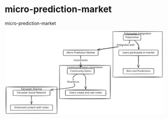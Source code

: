 # micro-prediction-market
micro-prediction-market

<img src="https://github.com/anovalunosis/micro-prediction-market/blob/main/farcaster-community-notes.excalidraw.svg">
